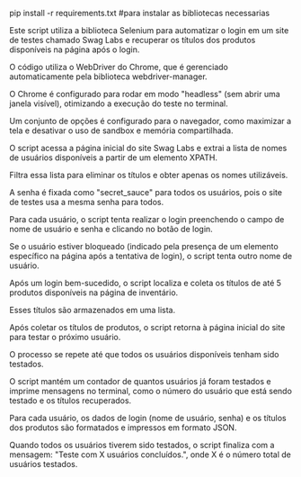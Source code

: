 pip install -r requirements.txt #para instalar as bibliotecas necessarias

Este script utiliza a biblioteca Selenium para automatizar o login em um site de testes chamado Swag Labs e recuperar os títulos dos produtos disponíveis na página após o login.

O código utiliza o WebDriver do Chrome, que é gerenciado automaticamente pela biblioteca webdriver-manager.

O Chrome é configurado para rodar em modo "headless" (sem abrir uma janela visível), otimizando a execução do teste no terminal.

Um conjunto de opções é configurado para o navegador, como maximizar a tela e desativar o uso de sandbox e memória compartilhada.

O script acessa a página inicial do site Swag Labs e extrai a lista de nomes de usuários disponíveis a partir de um elemento XPATH.

Filtra essa lista para eliminar os títulos e obter apenas os nomes utilizáveis.

A senha é fixada como "secret_sauce" para todos os usuários, pois o site de testes usa a mesma senha para todos.

Para cada usuário, o script tenta realizar o login preenchendo o campo de nome de usuário e senha e clicando no botão de login.

Se o usuário estiver bloqueado (indicado pela presença de um elemento específico na página após a tentativa de login), o script tenta outro nome de usuário.

Após um login bem-sucedido, o script localiza e coleta os títulos de até 5 produtos disponíveis na página de inventário.

Esses títulos são armazenados em uma lista.

Após coletar os títulos de produtos, o script retorna à página inicial do site para testar o próximo usuário.

O processo se repete até que todos os usuários disponíveis tenham sido testados.

O script mantém um contador de quantos usuários já foram testados e imprime mensagens no terminal, como o número do usuário que está sendo testado e os títulos recuperados.

Para cada usuário, os dados de login (nome de usuário, senha) e os títulos dos produtos são formatados e impressos em formato JSON.

Quando todos os usuários tiverem sido testados, o script finaliza com a mensagem: "Teste com X usuários concluídos.", onde X é o número total de usuários testados. 
